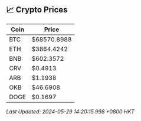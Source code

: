 ## 📈 Crypto Prices

| Coin | Price |
| ---- | ----- |
| BTC | $68570.8988 |
| ETH | $3864.4242 |
| BNB | $602.3572 |
| CRV | $0.4913 |
| ARB | $1.1938 |
| OKB | $46.6908 |
| DOGE | $0.1697 |

_Last Updated: 2024-05-29 14:20:15.998 +0800 HKT_